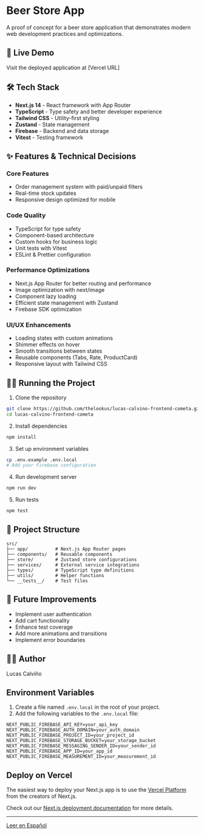 # Beer Store App

A proof of concept for a beer store application that demonstrates modern web development practices and optimizations.

## 🚀 Live Demo

Visit the deployed application at [Vercel URL]

## 🛠 Tech Stack

- **Next.js 14** - React framework with App Router
- **TypeScript** - Type safety and better developer experience
- **Tailwind CSS** - Utility-first styling
- **Zustand** - State management
- **Firebase** - Backend and data storage
- **Vitest** - Testing framework

## ✨ Features & Technical Decisions

### Core Features
- Order management system with paid/unpaid filters
- Real-time stock updates
- Responsive design optimized for mobile

### Code Quality
- TypeScript for type safety
- Component-based architecture
- Custom hooks for business logic
- Unit tests with Vitest
- ESLint & Prettier configuration

### Performance Optimizations
- Next.js App Router for better routing and performance
- Image optimization with next/image
- Component lazy loading
- Efficient state management with Zustand
- Firebase SDK optimization

### UI/UX Enhancements
- Loading states with custom animations
- Shimmer effects on hover
- Smooth transitions between states
- Reusable components (Tabs, Rate, ProductCard)
- Responsive layout with Tailwind CSS

## 🏃‍♂️ Running the Project

1. Clone the repository
```bash
git clone https://github.com/thelookus/lucas-calvino-frontend-cometa.git
cd lucas-calvino-frontend-cometa
```

2. Install dependencies
```bash
npm install
```

3. Set up environment variables
```bash
cp .env.example .env.local
# Add your Firebase configuration
```

4. Run development server
```bash
npm run dev
```

5. Run tests
```bash
npm test
```

## 📝 Project Structure

```
src/
├── app/          # Next.js App Router pages
├── components/   # Reusable components
├── store/        # Zustand store configurations
├── services/     # External service integrations
├── types/        # TypeScript type definitions
├── utils/        # Helper functions
└── __tests__/    # Test files
```

## 🎯 Future Improvements

- Implement user authentication
- Add cart functionality
- Enhance test coverage
- Add more animations and transitions
- Implement error boundaries

## 👨‍💻 Author

Lucas Calviño

## Environment Variables

1. Create a file named `.env.local` in the root of your project.
2. Add the following variables to the `.env.local` file:

```plaintext
NEXT_PUBLIC_FIREBASE_API_KEY=your_api_key
NEXT_PUBLIC_FIREBASE_AUTH_DOMAIN=your_auth_domain
NEXT_PUBLIC_FIREBASE_PROJECT_ID=your_project_id
NEXT_PUBLIC_FIREBASE_STORAGE_BUCKET=your_storage_bucket
NEXT_PUBLIC_FIREBASE_MESSAGING_SENDER_ID=your_sender_id
NEXT_PUBLIC_FIREBASE_APP_ID=your_app_id
NEXT_PUBLIC_FIREBASE_MEASUREMENT_ID=your_measurement_id
```

## Deploy on Vercel

The easiest way to deploy your Next.js app is to use the [Vercel Platform](https://vercel.com/new?utm_medium=default-template&filter=next.js&utm_source=create-next-app&utm_campaign=create-next-app-readme) from the creators of Next.js.

Check out our [Next.js deployment documentation](https://nextjs.org/docs/app/building-your-application/deploying) for more details.

---

[Leer en Español](README.es.md)
